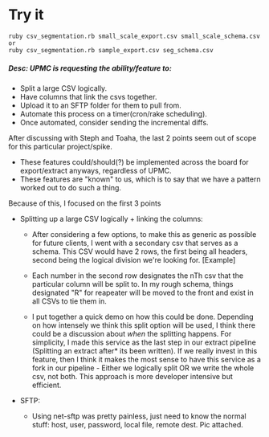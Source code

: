# Try it
```
ruby csv_segmentation.rb small_scale_export.csv small_scale_schema.csv
or
ruby csv_segmentation.rb sample_export.csv seg_schema.csv
```


##### Desc: UPMC is requesting the ability/feature to:
  - Split a large CSV logically.
  - Have columns that link the csvs together.
  - Upload it to an SFTP folder for them to pull from.
  - Automate this process on a timer(cron/rake scheduling).
  - Once automated, consider sending the incremental diffs.

After discussing with Steph and Toaha, the last 2 points seem out of scope for this particular project/spike.
  - These features could/should(?) be implemented across the board for export/extract anyways, regardless of UPMC.
  - These features are "known" to us, which is to say that we have a pattern worked out to do such a thing.

Because of this, I focused on the first 3 points
  - Splitting up a large CSV logically + linking the columns:
    - After considering a few options, to make this as generic as possible for future clients, I went with a secondary csv that serves as a schema.  This CSV would have 2 rows, the first being all headers, second being the logical division we're looking for.  [Example]
	- Each number in the second row designates the nTh csv that the particular column will be split to.  In my rough schema, things designated "R" for reapeater will be moved to the front and exist in all CSVs to tie them in.

  	- I put together a quick demo on how this could be done.  Depending on how intensely we think this split option will be used, I think there could be a discussion about *when* the splitting happens.  For simplicity, I made this service as the last step in our extract pipeline (Splitting an extract after* its been written).  If we really invest in this feature, then I think it makes the most sense to have this service as a fork in our pipeline - Either we logically split OR we write the whole csv, not both. This approach is more developer intensive but efficient.


- SFTP:
	- Using net-sftp was pretty painless, just need to know the normal stuff: host, user, password, local file, remote dest.  Pic attached.
